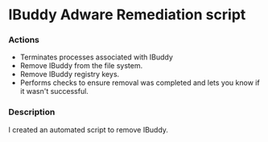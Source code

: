 # IBuddy Adware Remediation script

### Actions
- Terminates processes associated with IBuddy
- Remove IBuddy from the file system.
- Remove IBuddy registry keys.
- Performs checks to ensure removal was completed and lets you know if it wasn't successful.

### Description

I created an automated script to remove IBuddy.
